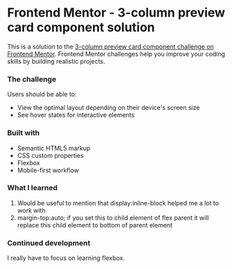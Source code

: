 # Frontend Mentor - 3-column preview card component solution

This is a solution to the [3-column preview card component challenge on Frontend Mentor](https://www.frontendmentor.io/challenges/3column-preview-card-component-pH92eAR2-). Frontend Mentor challenges help you improve your coding skills by building realistic projects.

### The challenge

Users should be able to:

- View the optimal layout depending on their device's screen size
- See hover states for interactive elements

### Built with

- Semantic HTML5 markup
- CSS custom properties
- Flexbox
- Mobile-first workflow

### What I learned

1. Would be useful to mention that display:inline-block helped me a lot to work with <a><a>
2. margin-top:auto; if you set this to child element of flex parent it will replace this child element to bottom of parent element

### Continued development

I really have to focus on learning flexbox.

